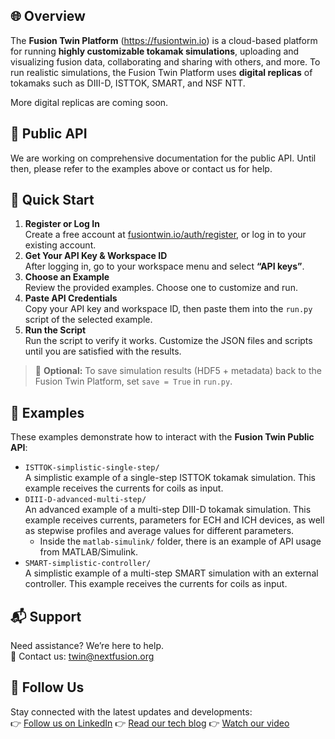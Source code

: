 ## 🌐 Overview
The **Fusion Twin Platform** (https://fusiontwin.io) is a cloud-based platform for running **highly customizable tokamak simulations**, uploading and visualizing fusion data, collaborating and sharing with others, and more. To run realistic simulations, the Fusion Twin Platform uses **digital replicas** of tokamaks such as DIII-D, ISTTOK, SMART, and NSF NTT.

More digital replicas are coming soon.

## 📡 Public API
We are working on comprehensive documentation for the public API. Until then, please refer to the examples above or contact us for help.

## 🚀 Quick Start
1. **Register or Log In**  
   Create a free account at [fusiontwin.io/auth/register](https://fusiontwin.io/auth/register), or log in to your existing account.
2. **Get Your API Key & Workspace ID**  
   After logging in, go to your workspace menu and select **“API keys”**.
3. **Choose an Example**  
   Review the provided examples. Choose one to customize and run.
4. **Paste API Credentials**  
   Copy your API key and workspace ID, then paste them into the `run.py` script of the selected example.
5. **Run the Script**  
   Run the script to verify it works. Customize the JSON files and scripts until you are satisfied with the results.
> 💾 **Optional:** To save simulation results (HDF5 + metadata) back to the Fusion Twin Platform, set `save = True` in `run.py`.

## 📂 Examples
These examples demonstrate how to interact with the **Fusion Twin Public API**:
- `ISTTOK-simplistic-single-step/`  
  A simplistic example of a single-step ISTTOK tokamak simulation. This example receives the currents for coils as input.
- `DIII-D-advanced-multi-step/`  
  An advanced example of a multi-step DIII-D tokamak simulation. This example receives currents, parameters for ECH and ICH devices, as well as stepwise profiles and average values for different parameters.
  - Inside the `matlab-simulink/` folder, there is an example of API usage from MATLAB/Simulink.
- `SMART-simplistic-controller/`  
  A simplistic example of a multi-step SMART simulation with an external controller. This example receives the currents for coils as input.

## 📬 Support
Need assistance? We’re here to help.  
📧 Contact us: [twin@nextfusion.org](mailto:twin@nextfusion.org)

## 🔗 Follow Us
Stay connected with the latest updates and developments:  
👉 [Follow us on LinkedIn](https://www.linkedin.com/company/nextfusion/)
👉 [Read our tech blog](https://blog.nextfusion.org)
👉 [Watch our video](https://www.youtube.com/@NextStepFusion)
